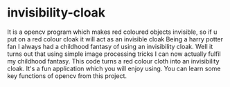 # invisibility-cloak
It is a opencv program which makes red coloured objects invisible, so if u put on a red colour cloak it will act as an invisible cloak
Being a harry potter fan I always had a childhood fantasy of using an invisibility cloak. Well it turns out that using simple image processing tricks I can now actually fulfil my childhood fantasy. This code turns a red colour cloth into an invisibility cloak. It's a fun application which you will enjoy using. You can learn some key functions of opencv from this project.

